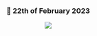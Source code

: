 <div align="center">

### 👻 22th of February 2023

![](https://media.tenor.com/D5QVYSPmpmAAAAAC/anime-keyboard-typing-keyboard-anime.gif)
 </div>
